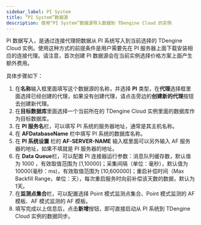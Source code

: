 ```yaml
---
sidebar_label: PI System
title: “PI System”数据源
description: 使用“PI System”数据源导入数据到 TDengine Cloud 的实例
---
```

PI 数据写入，是通过连接代理把数据从 PI 系统写入到当前选择的 TDengine Cloud 实例。使用这种方式的前提条件是用户需要先在 PI 服务器上面下载安装相应的连接代理。请注意，首次创建 PI 数据源会在当前实例选择价格方案上面产生额外费用。

具体步骤如下：

1. 在**名称**输入框里面填写这个数据源的名称，并选择 **PI** 类型，在**代理**选择框里面选择已经创建的代理，如果没有创建代理，请点击旁边的**创建新的代理**按钮去创建新代理。
2. 在**目标数据库**里面选择一个当前所在的 TDengine Cloud 实例里面的数据库作为目标数据库。
3. 在 **PI 服务名**栏，可以填写 PI 系统的服务器地址，通常是其主机名称。
4. 在 **AFDatabaseName** 栏中填写 PI 系统的数据库名称。
5. 在 **PI 系统设置** 栏的 **AF-SERVER-NAME** 输入框里面可以另外输入 AF 服务器的地址，如果不填就是 PI 服务器的地址。
6. 在 **Data Queue**栏，可以配置 PI 连接器运行参数：消息队列缓存数，默认值为 1000 ，有效取值范围为 [1,10000]；采集间隔（单位：毫秒），默认值为 10000(毫秒：ms)，有效取值范围为 [10,600000]；重启补偿时间（Max Backfill Range，单位：天），每次重启服务时向前补偿该天数的数据，默认为1天。
7. 在**监测点集合**栏，可以配置选择 Point 模式监测点集合、Point 模式监测的 AF 模板、AF 模式监测的 AF 模板。
8. 填写完成以上信息后，点击**新增**按钮，即可直接启动从 PI 系统到 TDengine Cloud 实例的数据同步。
